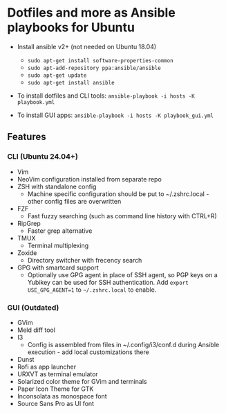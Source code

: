 # Dotfiles and more as Ansible playbooks for Ubuntu

- Install ansible v2+ (not needed on Ubuntu 18.04)
  - `sudo apt-get install software-properties-common`
  - `sudo apt-add-repository ppa:ansible/ansible`
  - `sudo apt-get update`
  - `sudo apt-get install ansible`

- To install dotfiles and CLI tools: `ansible-playbook -i hosts -K playbook.yml`
- To install GUI apps: `ansible-playbook -i hosts -K playbook_gui.yml`

## Features
### CLI (Ubuntu 24.04+)
- Vim
- NeoVim configuration installed from separate repo
- ZSH with standalone config
  - Machine specific configuration should be put to ~/.zshrc.local - other config files are overwritten
- FZF
  - Fast fuzzy searching (such as command line history with CTRL+R)
- RipGrep
  - Faster grep alternative
- TMUX
  - Terminal multiplexing
- Zoxide 
  - Directory switcher with frecency search
- GPG with smartcard support
  - Optionally use GPG agent in place of SSH agent, so PGP keys on a Yubikey can
    be used for SSH authentication. Add `export USE_GPG_AGENT=1` to
    `~/.zshrc.local` to enable.


### GUI (Outdated)
- GVim
- Meld diff tool
- I3
  - Config is assembled from files in ~/.config/i3/conf.d during Ansible
    execution - add local customizations there
- Dunst
- Rofi as app launcher
- URXVT as terminal emulator
- Solarized color theme for GVim and terminals
- Paper Icon Theme for GTK
- Inconsolata as monospace font
- Source Sans Pro as UI font

